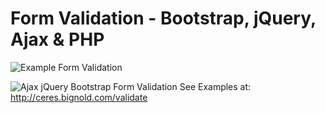 Form Validation - Bootstrap, jQuery, Ajax & PHP
========
![Example Form Validation](http://ceres.bignold.com/validate/demo.png)

![Ajax jQuery Bootstrap Form Validation](http://ceres.bignold.com/validate/demo2.png)
See Examples at:
http://ceres.bignold.com/validate
